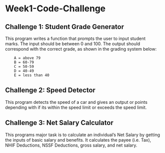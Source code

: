 # Week1-Code-Challenge
## Challenge 1: Student Grade Generator

This program writes a function that prompts the user to input student marks. The input should be between 0 and 100. The output should correspond with the correct grade, as shown in the grading system below: 

        A = above 79
        B = 60-79
        C = 50-59
        D = 40-49
        E = less than 40

## Challenge 2: Speed Detector

This program detects the speed of a car and gives an output or points depending with if its within the speed limit or exceeds the speed limit.
## Challenge 3: Net Salary Calculator 

 This programs major task is to calculate an individual’s Net Salary by getting the inputs of basic salary and benefits. It calculates the payee (i.e. Tax), NHIF Deductions, NSSF Deductions, gross salary, and net salary. 